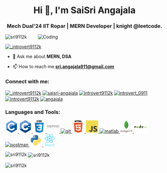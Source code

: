 
<h1 align="center">Hi 👋, I'm SaiSri Angajala</h1>
<h3 align="center">Mech Dual'24 IIT Ropar | MERN Developer | knight @leetcode.</h3>
<img align="right" alt="Coding" width="400" src="https://cdn.dribbble.com/users/1162077/screenshots/3848914/programmer.gif">

<p align="left"> <img src="https://komarev.com/ghpvc/?username=sri9112k&label=Profile%20views&color=0e75b6&style=flat" alt="sri9112k" /> </p>

<p align="left"> <a href="https://twitter.com/_introvert9112k" target="blank"><img src="https://img.shields.io/twitter/follow/_introvert9112k?logo=twitter&style=for-the-badge" alt="_introvert9112k" /></a> </p>

- 💬 Ask me about **MERN, DSA**

- 📫 How to reach me **sri.angajala911@gmail.com**

<h3 align="left">Connect with me:</h3>
<p align="left">
<a href="https://twitter.com/_introvert9112k" target="blank"><img align="center" src="https://raw.githubusercontent.com/rahuldkjain/github-profile-readme-generator/master/src/images/icons/Social/twitter.svg" alt="_introvert9112k" height="30" width="40" /></a>
<a href="https://linkedin.com/in/saisri-angajala" target="blank"><img align="center" src="https://raw.githubusercontent.com/rahuldkjain/github-profile-readme-generator/master/src/images/icons/Social/linked-in-alt.svg" alt="saisri-angajala" height="30" width="40" /></a>
<a href="https://www.codechef.com/users/introvert9112k" target="blank"><img align="center" src="https://cdn.jsdelivr.net/npm/simple-icons@3.1.0/icons/codechef.svg" alt="introvert9112k" height="30" width="40" /></a>
<a href="https://codeforces.com/profile/introvert_0911" target="blank"><img align="center" src="https://raw.githubusercontent.com/rahuldkjain/github-profile-readme-generator/master/src/images/icons/Social/codeforces.svg" alt="introvert_0911" height="30" width="40" /></a>
<a href="https://www.leetcode.com/introvert9112k" target="blank"><img align="center" src="https://raw.githubusercontent.com/rahuldkjain/github-profile-readme-generator/master/src/images/icons/Social/leet-code.svg" alt="introvert9112k" height="30" width="40" /></a>
<a href="https://auth.geeksforgeeks.org/user/angajala" target="blank"><img align="center" src="https://raw.githubusercontent.com/rahuldkjain/github-profile-readme-generator/master/src/images/icons/Social/geeks-for-geeks.svg" alt="angajala" height="30" width="40" /></a>
</p>

<h3 align="left">Languages and Tools:</h3>
<p align="left"> <a href="https://www.cprogramming.com/" target="_blank" rel="noreferrer"> <img src="https://raw.githubusercontent.com/devicons/devicon/master/icons/c/c-original.svg" alt="c" width="40" height="40"/> </a> <a href="https://www.w3schools.com/cpp/" target="_blank" rel="noreferrer"> <img src="https://raw.githubusercontent.com/devicons/devicon/master/icons/cplusplus/cplusplus-original.svg" alt="cplusplus" width="40" height="40"/> </a> <a href="https://www.w3schools.com/css/" target="_blank" rel="noreferrer"> <img src="https://raw.githubusercontent.com/devicons/devicon/master/icons/css3/css3-original-wordmark.svg" alt="css3" width="40" height="40"/> </a> <a href="https://expressjs.com" target="_blank" rel="noreferrer"> <img src="https://raw.githubusercontent.com/devicons/devicon/master/icons/express/express-original-wordmark.svg" alt="express" width="40" height="40"/> </a> <a href="https://git-scm.com/" target="_blank" rel="noreferrer"> <img src="https://www.vectorlogo.zone/logos/git-scm/git-scm-icon.svg" alt="git" width="40" height="40"/> </a> <a href="https://www.w3.org/html/" target="_blank" rel="noreferrer"> <img src="https://raw.githubusercontent.com/devicons/devicon/master/icons/html5/html5-original-wordmark.svg" alt="html5" width="40" height="40"/> </a> <a href="https://developer.mozilla.org/en-US/docs/Web/JavaScript" target="_blank" rel="noreferrer"> <img src="https://raw.githubusercontent.com/devicons/devicon/master/icons/javascript/javascript-original.svg" alt="javascript" width="40" height="40"/> </a> <a href="https://www.mathworks.com/" target="_blank" rel="noreferrer"> <img src="https://upload.wikimedia.org/wikipedia/commons/2/21/Matlab_Logo.png" alt="matlab" width="40" height="40"/> </a> <a href="https://www.mongodb.com/" target="_blank" rel="noreferrer"> <img src="https://raw.githubusercontent.com/devicons/devicon/master/icons/mongodb/mongodb-original-wordmark.svg" alt="mongodb" width="40" height="40"/> </a> <a href="https://nodejs.org" target="_blank" rel="noreferrer"> <img src="https://raw.githubusercontent.com/devicons/devicon/master/icons/nodejs/nodejs-original-wordmark.svg" alt="nodejs" width="40" height="40"/> </a> <a href="https://postman.com" target="_blank" rel="noreferrer"> <img src="https://www.vectorlogo.zone/logos/getpostman/getpostman-icon.svg" alt="postman" width="40" height="40"/> </a> <a href="https://www.python.org" target="_blank" rel="noreferrer"> <img src="https://raw.githubusercontent.com/devicons/devicon/master/icons/python/python-original.svg" alt="python" width="40" height="40"/> </a> <a href="https://reactjs.org/" target="_blank" rel="noreferrer"> <img src="https://raw.githubusercontent.com/devicons/devicon/master/icons/react/react-original-wordmark.svg" alt="react" width="40" height="40"/> </a> </p>

<p><img align="left" src="https://github-readme-stats.vercel.app/api/top-langs?username=sri9112k&show_icons=true&locale=en&layout=compact" alt="sri9112k" /></p>

<p>&nbsp;<img align="center" src="https://github-readme-stats.vercel.app/api?username=sri9112k&show_icons=true&locale=en" alt="sri9112k" /></p>

<p><img align="center" src="https://github-readme-streak-stats.herokuapp.com/?user=sri9112k&" alt="sri9112k" /></p>
